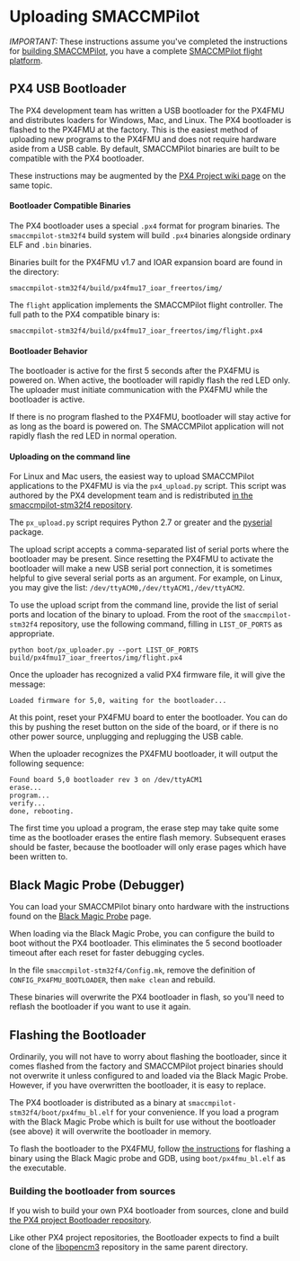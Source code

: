 # Uploading SMACCMPilot

*IMPORTANT:* These instructions assume you've completed the instructions for
[building SMACCMPilot][building], you have a complete [SMACCMPilot flight
platform][hardware].

[building]: build.html
[hardware]: ../hardware/overview.html

## PX4 USB Bootloader

The PX4 development team has written a USB bootloader for the PX4FMU and
distributes loaders for Windows, Mac, and Linux. The PX4 bootloader is flashed
to the PX4FMU at the factory. This is the easiest method of uploading new
programs to the PX4FMU and does not require hardware aside from a USB cable. By
default, SMACCMPilot binaries are built to be compatible with the PX4
bootloader.

These instructions may be augmented by the [PX4 Project wiki
page][px4wiki-upload] on the same topic.

[px4wiki-upload]: http://pixhawk.ethz.ch/px4/dev/nuttx/building_and_flashing

#### Bootloader Compatible Binaries

The PX4 bootloader uses a special `.px4` format for program binaries. The
`smaccmpilot-stm32f4` build system will build `.px4` binaries alongside ordinary
ELF and `.bin` binaries.

Binaries built for the PX4FMU v1.7 and IOAR expansion board are found in the
directory:

```
smaccmpilot-stm32f4/build/px4fmu17_ioar_freertos/img/
```

The `flight` application implements the SMACCMPilot flight controller. The
full path to the PX4 compatible binary is:

```
smaccmpilot-stm32f4/build/px4fmu17_ioar_freertos/img/flight.px4
```

#### Bootloader Behavior

The bootloader is active for the first 5 seconds after the PX4FMU is powered on.
When active, the bootloader will rapidly flash the red LED only. The uploader
must initiate communication with the PX4FMU while the bootloader is active.

If there is no program flashed to the PX4FMU, bootloader will stay active for as
long as the board is powered on. The SMACCMPilot application will not rapidly
flash the red LED in normal operation.

#### Uploading on the command line

For Linux and Mac users, the easiest way to upload SMACCMPilot applications to
the PX4FMU is via the `px4_upload.py` script. This script was authored by the
PX4 development team and is redistributed [in the smaccmpilot-stm32f4
repository][uploadpy].

The `px_upload.py` script requires Python 2.7 or greater and the [pyserial][]
package.

The upload script accepts a comma-separated list of serial ports where the
bootloader may be present. Since resetting the PX4FMU to activate the bootloader
will make a new USB serial port connection, it is sometimes helpful to give
several serial ports as an argument. For example, on Linux, you may give the
list:
`/dev/ttyACM0,/dev/ttyACM1,/dev/ttyACM2`.

To use the upload script from the command line, provide the list of serial ports
and location of the binary to upload. From the root of the `smaccmpilot-stm32f4`
repository, use the following command, filling in `LIST_OF_PORTS` as
appropriate.

```
python boot/px_uploader.py --port LIST_OF_PORTS build/px4fmu17_ioar_freertos/img/flight.px4
```

Once the uploader has recognized a valid PX4 firmware file, it will give the
message:

```
Loaded firmware for 5,0, waiting for the bootloader...
```

At this point, reset your PX4FMU board to enter the bootloader. You can do this
by pushing the reset button on the side of the board, or if there is no other
power source, unplugging and replugging the USB cable.

When the uploader recognizes the PX4FMU bootloader, it will output the following
sequence:

```
Found board 5,0 bootloader rev 3 on /dev/ttyACM1
erase...
program...
verify...
done, rebooting.
```

The first time you upload a program, the erase step may take quite some time as
the bootloader erases the entire flash memory. Subsequent erases should be
faster, because the bootloader will only erase pages which have been written to.

[uploadpy]: http://github.com/GaloisInc/smaccmpilot-stm32f4/blob/master/boot/px_uploader.py
[pyserial]: http://pyserial.sourceforge.net/

## Black Magic Probe (Debugger)

You can load your SMACCMPilot binary onto hardware with the instructions found
on the [Black Magic Probe][blackmagic] page.

When loading via the Black Magic Probe, you can configure the build to
boot without the PX4 bootloader. This eliminates the 5 second
bootloader timeout after each reset for faster debugging cycles.

In the file `smaccmpilot-stm32f4/Config.mk`, remove the definition of 
`CONFIG_PX4FMU_BOOTLOADER`, then `make clean` and rebuild.

These binaries will overwrite the PX4 bootloader in flash, so you'll need to
reflash the bootloader if you want to use it again.

[blackmagic]: ../hardware/blackmagic.html

## Flashing the Bootloader

Ordinarily, you will not have to worry about flashing the bootloader, since it
comes flashed from the factory and SMACCMPilot project binaries should not
overwrite it unless configured to and loaded via the Black Magic Probe. However,
if you have overwritten the bootloader, it is easy to replace.

The PX4 bootloader is distributed as a binary at
`smaccmpilot-stm32f4/boot/px4fmu_bl.elf` for your convenience. If you load a
program with the Black Magic Probe which is built for use without the bootloader
(see above) it will overwrite the bootloader in memory.

To flash the bootloader to the PX4FMU, follow [the instructions][blackmagic] for
flashing a binary using the Black Magic probe and GDB, using
`boot/px4fmu_bl.elf` as the executable.

### Building the bootloader from sources

If you wish to build your own PX4 bootloader from sources, clone and build [the
PX4 project Bootloader repository](http://github.com/PX4/Bootloader).

Like other PX4 project repositories, the Bootloader expects to find a built
clone of the [libopencm3][] repository in the same parent directory.

[libopencm3]: http://github.com/PX4/libopencm3
